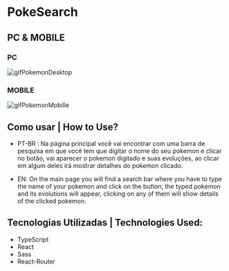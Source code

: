 # PokeSearch

## PC & MOBILE
  ### PC
  ![gifPokemonDesktop](https://user-images.githubusercontent.com/93871055/218237944-e102df35-d636-4606-9b96-f16860770fbc.gif)
  ### MOBILE
  ![gifPokemonMobille](https://user-images.githubusercontent.com/93871055/218237950-eafa77ba-fa94-434f-8863-93abb0517c78.gif)


## Como usar | How to Use?

- PT-BR : Na página principal você vai encontrar com uma barra de pesquisa em que você tem que digitar o nome do seu pokemon e clicar no botão, vai aparecer o pokemon digitado e suas evoluções, ao clicar em algum deles irá mostrar detalhes do pokemon clicado.

- EN: On the main page you will find a search bar where you have to type the name of your pokemon and click on the button, the typed pokemon and its evolutions will appear, clicking on any of them will show details of the clicked pokemon.

## Tecnologias Utilizadas | Technologies Used:

- TypeScript
- React
- Sass
- React-Router

